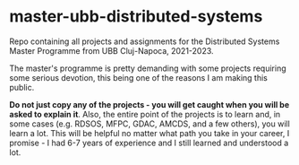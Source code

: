 # master-ubb-distributed-systems

Repo containing all projects and assignments for the Distributed Systems Master Programme from UBB Cluj-Napoca, 2021-2023.

The master's programme is pretty demanding with some projects requiring some serious devotion, this being one of the reasons I am making this public.

**Do not just copy any of the projects - you will get caught when you will be asked to explain it**. Also, the entire point of the projects is to learn and, in some cases (e.g. RDSOS, MFPC, GDAC, AMCDS, and a few others), you will learn a lot. This will be helpful no matter what path you take in your career, I promise - I had 6-7 years of experience and I still learned and understood a lot.
